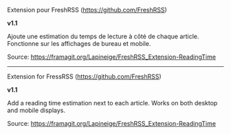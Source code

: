 Extension pour FreshRSS (https://github.com/FreshRSS)

**v1.1**

Ajoute une estimation du temps de lecture à côté de chaque article.
Fonctionne sur les affichages de bureau et mobile.

Source: https://framagit.org/Lapineige/FreshRSS_Extension-ReadingTime

---

Extension for FressRSS (https://github.com/FreshRSS)

**v1.1**

Add a reading time estimation next to each article.
Works on both desktop and mobile displays.

Source: https://framagit.org/Lapineige/FreshRSS_Extension-ReadingTime
